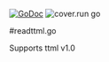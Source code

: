 [![GoDoc](https://godoc.org/github.com/wargarblgarbl/libgosubs/ttml?status.svg)](https://godoc.org/github.com/wargarblgarbl/libgosubs/ttml)
![cover.run go](https://cover.run/go/github.com/wargarblgarbl/libgosubs/ttml.svg)

#readttml.go

Supports ttml v1.0
